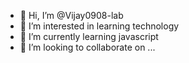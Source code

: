 - 👋 Hi, I’m @Vijay0908-lab
- 👀 I’m interested in learning technology 
- 🌱 I’m currently learning javascript 
- 💞️ I’m looking to collaborate on ...


<!---
Vijay0908-lab/Vijay0908-lab is a ✨ special ✨ repository because its `README.md` (this file) appears on your GitHub profile.
You can click the Preview link to take a look at your changes.
--->

